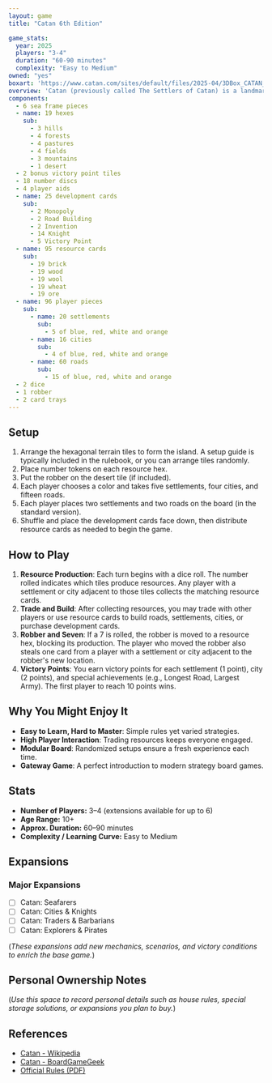 ```yaml
---
layout: game
title: "Catan 6th Edition"

game_stats:
  year: 2025
  players: "3-4"
  duration: "60-90 minutes"
  complexity: "Easy to Medium"
owned: "yes"
boxart: 'https://www.catan.com/sites/default/files/2025-04/3DBox_CATAN_BaseGame_NE.png'
overview: 'Catan (previously called The Settlers of Catan) is a landmark strategy board game where players take on the roles of settlers striving to develop and expand their colonies on the island of Catan. Each turn, dice rolls determine which resources (lumber, wool, grain, brick, and ore) the island produces. Players then trade or use these resources to build roads, settlements, and cities in a race to earn victory points. With its blend of resource management, negotiation, and territory expansion, Catan has become one of the most widely recognized gateway games, introducing countless people to modern board gaming.'
components:
  - 6 sea frame pieces
  - name: 19 hexes
    sub:
      - 3 hills
      - 4 forests
      - 4 pastures
      - 4 fields
      - 3 mountains
      - 1 desert
  - 2 bonus victory point tiles
  - 18 number discs
  - 4 player aids
  - name: 25 development cards
    sub:
      - 2 Monopoly
      - 2 Road Building
      - 2 Invention 
      - 14 Knight
      - 5 Victory Point
  - name: 95 resource cards
    sub:
      - 19 brick
      - 19 wood
      - 19 wool
      - 19 wheat
      - 19 ore
  - name: 96 player pieces
    sub:
      - name: 20 settlements
        sub:
          - 5 of blue, red, white and orange
      - name: 16 cities
        sub:
          - 4 of blue, red, white and orange
      - name: 60 roads
        sub:
          - 15 of blue, red, white and orange
  - 2 dice
  - 1 robber
  - 2 card trays
---
```


## Setup
1. Arrange the hexagonal terrain tiles to form the island. A setup guide is typically included in the rulebook, or you can arrange tiles randomly.
2. Place number tokens on each resource hex.
3. Put the robber on the desert tile (if included).
4. Each player chooses a color and takes five settlements, four cities, and fifteen roads.
5. Each player places two settlements and two roads on the board (in the standard version).
6. Shuffle and place the development cards face down, then distribute resource cards as needed to begin the game.

## How to Play
1. **Resource Production**: Each turn begins with a dice roll. The number rolled indicates which tiles produce resources. Any player with a settlement or city adjacent to those tiles collects the matching resource cards.
2. **Trade and Build**: After collecting resources, you may trade with other players or use resource cards to build roads, settlements, cities, or purchase development cards.
3. **Robber and Seven**: If a 7 is rolled, the robber is moved to a resource hex, blocking its production. The player who moved the robber also steals one card from a player with a settlement or city adjacent to the robber's new location.
4. **Victory Points**: You earn victory points for each settlement (1 point), city (2 points), and special achievements (e.g., Longest Road, Largest Army). The first player to reach 10 points wins.

## Why You Might Enjoy It
- **Easy to Learn, Hard to Master**: Simple rules yet varied strategies.
- **High Player Interaction**: Trading resources keeps everyone engaged.
- **Modular Board**: Randomized setups ensure a fresh experience each time.
- **Gateway Game**: A perfect introduction to modern strategy board games.

## Stats
- **Number of Players:** 3–4 (extensions available for up to 6)
- **Age Range:** 10+
- **Approx. Duration:** 60–90 minutes
- **Complexity / Learning Curve:** Easy to Medium

## Expansions

### Major Expansions
- [ ] Catan: Seafarers
- [ ] Catan: Cities & Knights
- [ ] Catan: Traders & Barbarians
- [ ] Catan: Explorers & Pirates

(*These expansions add new mechanics, scenarios, and victory conditions to enrich the base game.*)

## Personal Ownership Notes
(*Use this space to record personal details such as house rules, special storage solutions, or expansions you plan to buy.*)

## References
- [Catan - Wikipedia](https://en.wikipedia.org/wiki/Catan)
- [Catan - BoardGameGeek](https://boardgamegeek.com/boardgame/13/catan)
- [Official Rules (PDF)](https://www.catan.com/files/downloads/catan_base_rules_2020_200707.pdf)
